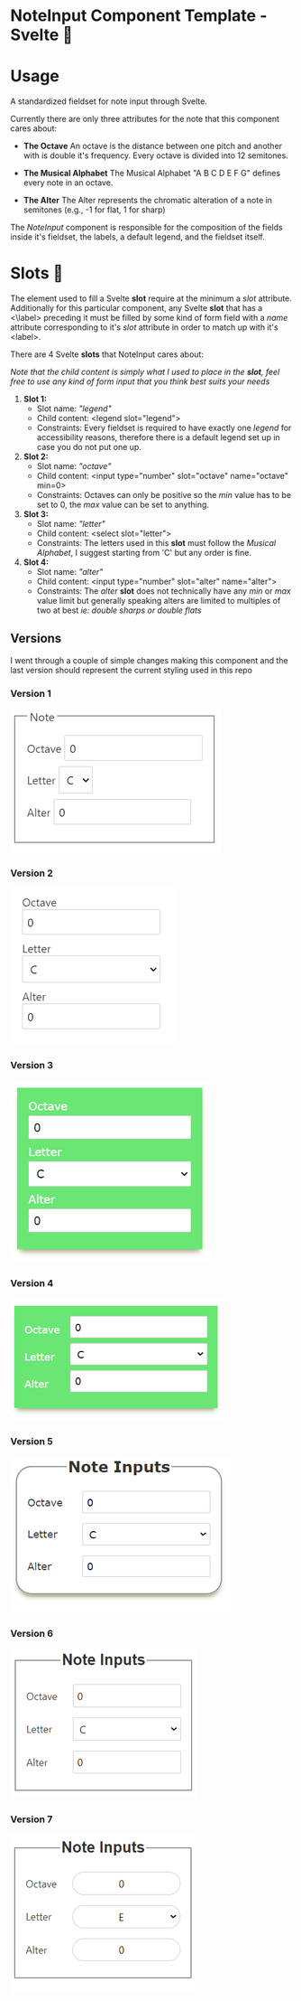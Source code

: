 # NoteInput Component Template - Svelte 📁

# Usage

A standardized fieldset for note input through Svelte. 

Currently there are only three attributes for the note that this component cares about: 

- **The Octave** An octave is the distance between one pitch and another with is double it's frequency. Every octave is divided into 12 semitones.

- **The Musical Alphabet** The Musical Alphabet "A B C D E F G" defines every note in an octave. 

- **The Alter** The Alter represents the chromatic alteration of a note in semitones (e.g., -1 for flat, 1 for sharp)

The *NoteInput* component is responsible for the composition of the fields inside it's fieldset, the labels, a default legend, and the fieldset itself. 

# Slots 🎰

The element used to fill a Svelte **slot** require at the minimum a *slot* attribute. Additionally for this particular component, any Svelte **slot** that has a <\label\> preceding it must be filled by some kind of form field with a *name* attribute corresponding to it's *slot* attribute in order to match up with it's \<label\>. 

There are 4 Svelte **slots** that NoteInput cares about: 

*Note that the child content is simply what I used to place in the **slot**, feel free to use any kind of form input that you think best suits your needs*

1. **Slot 1:** 
   - Slot name: *"legend"*
   - Child content: \<legend slot="legend">
   - Constraints: Every fieldset is required to have exactly one *legend* for accessibility reasons, therefore there is a default legend set up in case you do not put one up. 
2. **Slot 2:**
   - Slot name: *"octave"*
   - Child content: \<input type="number" slot="octave" name="octave" min=0>
   - Constraints: Octaves can only be positive so the *min* value has to be set to 0, the *max* value can be set to anything.
3. **Slot 3:**
   - Slot name: *"letter"*
   - Child content: \<select slot="letter">
   - Constraints: The letters used in this **slot** must follow the *Musical Alphabet*, I suggest starting from 'C' but any order is fine.
4. **Slot 4:**
   - Slot name: *"alter"*
   - Child content: \<input type="number" slot="alter" name="alter">
   - Constraints: The *alter* **slot** does not technically have any *min* or *max* value limit but generally speaking alters are limited to multiples of two at best *ie: double sharps or double flats*

## Versions

I went through a couple of simple changes making this component and the last version should represent the current styling used in this repo

### Version 1
![version 1](versions/NoteInput-v1.PNG)

### Version 2
![version 2](versions/NoteInput-v2.PNG)

### Version 3
![version 3](versions/NoteInput-v3.PNG)

### Version 4
![version 4](versions/NoteInput-v4.PNG)

### Version 5
![version 5](versions/NoteInput-v5.PNG)

### Version 6
![version 6](versions/NoteInput-v6.PNG)

### Version 7
![version 7](versions/NoteInput-v7.PNG)